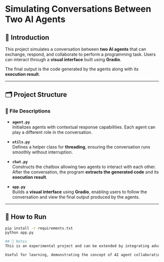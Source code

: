# Simulating Conversations Between Two AI Agents

## 🧠 Introduction

This project simulates a conversation between **two AI agents** that can exchange, respond, and collaborate to perform a programming task. Users can interact through a **visual interface** built using **Gradio**.

The final output is the code generated by the agents along with its **execution result**.

---

## 🗂 Project Structure


### 📄 File Descriptions

- **`agent.py`**  
  Initializes agents with contextual response capabilities. Each agent can play a different role in the conversation.

- **`utils.py`**  
  Defines a helper class for **threading**, ensuring the conversation runs smoothly without interruption.

- **`chat.py`**  
  Constructs the chatbox allowing two agents to interact with each other. After the conversation, the program **extracts the generated code** and its **execution result**.

- **`app.py`**  
  Builds a **visual interface** using **Gradio**, enabling users to follow the conversation and view the final output produced by the agents.

---

## 🚀 How to Run

```bash
pip install -r requirements.txt
python app.py

## 📌 Notes
This is an experimental project and can be extended by integrating advanced language models (LLMs).

Useful for learning, demonstrating the concept of AI agent collaboration, or building interactive AI applications.

